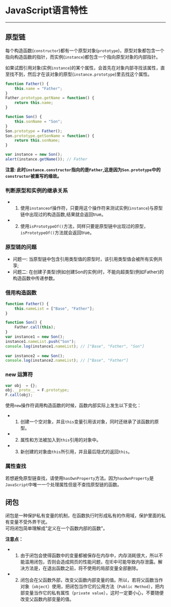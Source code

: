 # JavaScript语言特性

----
## 原型链
每个构造函数(`constructor`)都有一个原型对象(`prototype`)，原型对象都包含一个指向构造函数的指针，而实例(`instance`)都包含一个指向原型对象的内部指针。  

如果试图引用对象(实例`instance`)的某个属性，会首先在对象内部寻找该属性，直至找不到，然后才在该对象的原型(`instance.prototype`)里去找这个属性。  

```js
function Father() {
    this.name = "Father";
}
Father.prototype.getName = function() {
    return this.name;
}

function Son() {
    this.sonName = "Son";
}
Son.prototype = Father();
Son.prototype.getSonName = function() {
    return this.sonName;
}

var instance = new Son();
alert(instance.getName()); // Father
```

**注意: 此时`instance.constructor`指向的是`Father`,这是因为`Son.prototype`中的`constructor`被重写的缘故。**

### 判断原型和实例的继承关系
  * 1) 使用`instanceof`操作符，只要用这个操作符来测试实例(`instance`)与原型链中出现过的构造函数,结果就会返回true。  
  * 2) 使用`isPrototypeOf()`方法，同样只要是原型链中出现过的原型，`isPrototypeOf()`方法就会返回true。

### 原型链的问题
  * 问题一: 当原型链中包含引用类型值的原型时，该引用类型值会被所有实例共享;
  * 问题二: 在创建子类型(例如创建Son的实例)时，不能向超类型(例如Father)的构造函数中传递参数。

### 借用构造函数
```js
function Father() {
    this.nameList = ["Base", "Father"];
}

function Son() {
    Father.call(this);
}
var instance1 = new Son();
instance1.nameList.push("Son");
console.log(instance1.nameList); // ["Base", "Father", "Son"]
		
var instance2 = new Son();
console.log(instance2.nameList); // ["Base", "Father"]
```

### new 运算符
```js
var obj  = {};
obj.__proto__ = F.prototype;
F.call(obj);
```

使用`new`操作符调用构造函数的时候，函数内部实际上发生以下变化：
  * 1) 创建一个空对象，并且`this`变量引用该对象，同时还继承了该函数的原型。
  * 2) 属性和方法被加入到`this`引用的对象中。
  * 3) 新创建的对象由`this`所引用，并且最后隐式的返回`this`。

### 属性查找
若想避免原型链查找，请使用`hasOwnProperty`方法。因为`hasOwnProperty`是`JavaScript`中唯一一个处理属性但是不查找原型链的函数。


## 闭包
闭包是一种保护私有变量的机制，在函数执行时形成私有的作用域，保护里面的私有变量不受外界干扰。  
可将闭包简单理解成"定义在一个函数内部的函数"。

**注意点：**  
  * 1) 由于闭包会使得函数中的变量都被保存在内存中，内存消耗很大，所以不能滥用闭包，否则会造成网页的性能问题，在IE中可能导致内存泄露。解决方法是，在退出函数之前，将不使用的局部变量全部删除。
  * 2) 闭包会在父函数外部，改变父函数内部变量的值。所以，若将父函数当作对象（`object`）使用，把闭包当作它的公用方法（`Public Method`），把内部变量当作它的私有属性（`private value`），这时一定要小心，不要随便改变父函数内部变量的值。